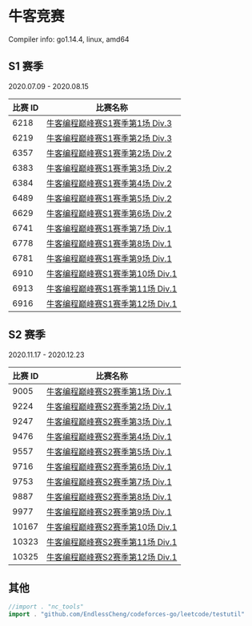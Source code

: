 # 牛客竞赛

Compiler info: go1.14.4, linux, amd64

## S1 赛季

2020.07.09 - 2020.08.15

|比赛 ID|比赛名称|
|---|---|
|6218|[牛客编程巅峰赛S1赛季第1场 Div.3](https://ac.nowcoder.com/acm/contest/6218)|
|6219|[牛客编程巅峰赛S1赛季第2场 Div.3](https://ac.nowcoder.com/acm/contest/6219)|
|6357|[牛客编程巅峰赛S1赛季第2场 Div.2](https://ac.nowcoder.com/acm/contest/6357)|
|6383|[牛客编程巅峰赛S1赛季第3场 Div.2](https://ac.nowcoder.com/acm/contest/6383)|
|6384|[牛客编程巅峰赛S1赛季第4场 Div.2](https://ac.nowcoder.com/acm/contest/6384)|
|6489|[牛客编程巅峰赛S1赛季第5场 Div.2](https://ac.nowcoder.com/acm/contest/6489)|
|6629|[牛客编程巅峰赛S1赛季第6场 Div.2](https://ac.nowcoder.com/acm/contest/6629)|
|6741|[牛客编程巅峰赛S1赛季第7场 Div.1](https://ac.nowcoder.com/acm/contest/6741)|
|6778|[牛客编程巅峰赛S1赛季第8场 Div.1](https://ac.nowcoder.com/acm/contest/6778)|
|6781|[牛客编程巅峰赛S1赛季第9场 Div.1](https://ac.nowcoder.com/acm/contest/6781)|
|6910|[牛客编程巅峰赛S1赛季第10场 Div.1](https://ac.nowcoder.com/acm/contest/6910)|
|6913|[牛客编程巅峰赛S1赛季第11场 Div.1](https://ac.nowcoder.com/acm/contest/6913)|
|6916|[牛客编程巅峰赛S1赛季第12场 Div.1](https://ac.nowcoder.com/acm/contest/6916)|

## S2 赛季

2020.11.17 - 2020.12.23

|比赛 ID|比赛名称|
|---|---|
|9005|[牛客编程巅峰赛S2赛季第1场 Div.1](https://ac.nowcoder.com/acm/contest/9005)|
|9224|[牛客编程巅峰赛S2赛季第2场 Div.1](https://ac.nowcoder.com/acm/contest/9224)|
|9247|[牛客编程巅峰赛S2赛季第3场 Div.1](https://ac.nowcoder.com/acm/contest/9247)|
|9476|[牛客编程巅峰赛S2赛季第4场 Div.1](https://ac.nowcoder.com/acm/contest/9476)|
|9557|[牛客编程巅峰赛S2赛季第5场 Div.1](https://ac.nowcoder.com/acm/contest/9557)|
|9716|[牛客编程巅峰赛S2赛季第6场 Div.1](https://ac.nowcoder.com/acm/contest/9716)|
|9753|[牛客编程巅峰赛S2赛季第7场 Div.1](https://ac.nowcoder.com/acm/contest/9753)|
|9887|[牛客编程巅峰赛S2赛季第8场 Div.1](https://ac.nowcoder.com/acm/contest/9887)|
|9977|[牛客编程巅峰赛S2赛季第9场 Div.1](https://ac.nowcoder.com/acm/contest/9977)|
|10167|[牛客编程巅峰赛S2赛季第10场 Div.1](https://ac.nowcoder.com/acm/contest/10167)|
|10323|[牛客编程巅峰赛S2赛季第11场 Div.1](https://ac.nowcoder.com/acm/contest/10323)|
|10325|[牛客编程巅峰赛S2赛季第12场 Div.1](https://ac.nowcoder.com/acm/contest/10325)|

## 其他

```go
//import . "nc_tools"
import . "github.com/EndlessCheng/codeforces-go/leetcode/testutil"
```
